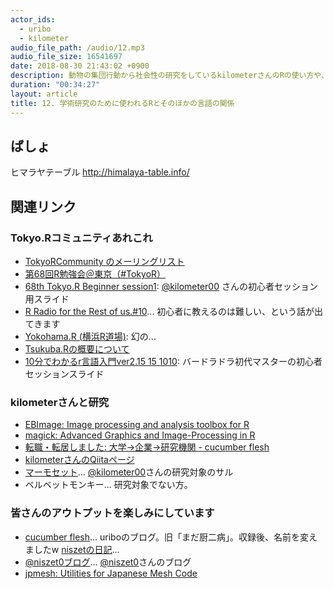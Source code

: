 ```yaml
---
actor_ids:
  - uribo
  - kilometer
audio_file_path: /audio/12.mp3
audio_file_size: 16541697
date: 2018-08-30 21:43:02 +0900
description: 動物の集団行動から社会性の研究をしているkilometerさんのRの使い方や、学術研究としてのRを使った解析結果の共有等について話しました。
duration: "00:34:27"
layout: article
title: 12. 学術研究のために使われるRとそのほかの言語の関係
---
```


## ばしょ

ヒマラヤテーブル
http://himalaya-table.info/

## 関連リンク

### Tokyo.Rコミュニティあれこれ

- [TokyoRCommunity のメーリングリスト](http://groups.google.com/group/r-study-tokyo)
- [第68回R勉強会＠東京（#TokyoR）](https://atnd.org/events/94785)
- [68th Tokyo.R Beginner session1](https://speakerdeck.com/kilometer/68th-tokyo-dot-r-beginner-session1): [@kilometer00](https://twitter.com/kilometer00) さんの初心者セッション用スライド
- [R Radio for the Rest of us.#10](https://rlangradio.org/episode/10)... 初心者に教えるのは難しい、という話が出てきます
- [Yokohama.R (横浜R道場)](http://yokohamar.github.io/yokohama.r/): 幻の...
- [Tsukuba.Rの概要について](https://www.yasuhisay.info/entry/20080624/1214212893)
- [10分でわかるr言語入門ver2.15 15 1010](https://www.slideshare.net/akiaki5516/10rver215-15-1010): バードラドラ初代マスターの初心者セッションスライド

### kilometerさんと研究

- [EBImage: Image processing and analysis toolbox for R](https://www.bioconductor.org/packages/release/bioc/html/EBImage.html)
- [magick: Advanced Graphics and Image-Processing in R](https://cran.r-project.org/web/packages/magick/index.html)
- [転職・転居しました: 大学→企業→研究機関 - cucumber flesh](https://uribo.hatenablog.com/entry/2017/11/02/073239)
- [kilometerさんのQiitaページ](https://qiita.com/kilometer)
- [マーモセット](https://ja.wikipedia.org/wiki/%E3%83%9E%E3%83%BC%E3%83%A2%E3%82%BB%E3%83%83%E3%83%88)... [@kilometer00](https://twitter.com/kilometer00)さんの研究対象のサル
- ベルベットモンキー... 研究対象でない方。

### 皆さんのアウトプットを楽しみにしています

- [cucumber flesh](http://uribo.hatenablog.com)... uriboのブログ。旧「まだ厨二病」。収録後、名前を変えましたw
[niszetの日記](https://niszet.hatenablog.com/)...
- [@niszet0ブログ]()... [@niszet0](https://twitter.com/niszet0)さんのブログ
- [jpmesh: Utilities for Japanese Mesh Code](https://cran.r-project.org/web/packages/jpmesh/index.html)
